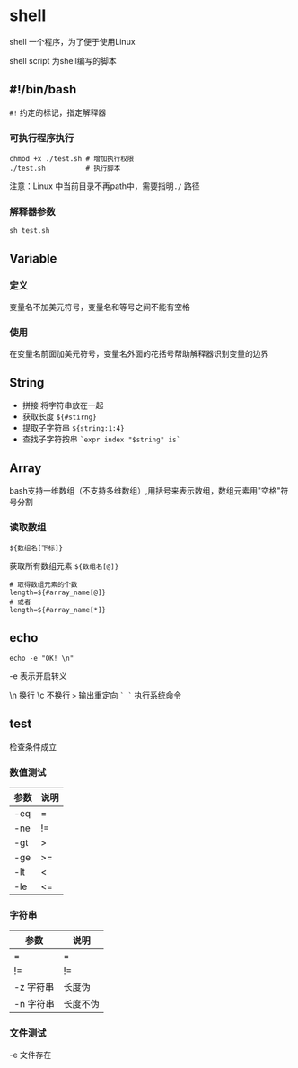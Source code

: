 # shell

shell 一个程序，为了便于使用Linux

shell script 为shell编写的脚本

## #!/bin/bash

`#!` 约定的标记，指定解释器

### 可执行程序执行

```
chmod +x ./test.sh # 增加执行权限
./test.sh          # 执行脚本
```

注意：Linux 中当前目录不再path中，需要指明`./` 路径

### 解释器参数

`sh test.sh`

## Variable

### 定义

变量名不加美元符号，变量名和等号之间不能有空格

### 使用

在变量名前面加美元符号，变量名外面的花括号帮助解释器识别变量的边界

## String

- 拼接 将字符串放在一起
- 获取长度 `${#stirng}`
- 提取子字符串 `${string:1:4}`
- 查找子字符按串 ``` `expr index "$string" is` ```

## Array

bash支持一维数组（不支持多维数组）,用括号来表示数组，数组元素用"空格"符号分割

### 读取数组

`${数组名[下标]}`

获取所有数组元素 `${数组名[@]}`

```
# 取得数组元素的个数
length=${#array_name[@]}
# 或者
length=${#array_name[*]}
```

## echo

`echo -e "OK! \n"`

-e 表示开启转义

\n 换行
\c 不换行
`>` 输出重定向
``` ` ` ``` 执行系统命令

## test

检查条件成立

### 数值测试

| 参数 | 说明 |
|------|------|
| -eq  | =  |
| -ne  | !=  |
| -gt  | >  |
| -ge  | >=  |
| -lt  | <  |
| -le  | <=  |


### 字符串

| 参数 | 说明 |
|------|------|
| =    |   =  |
| !=   |  !=  |
| -z 字符串  | 长度伪  |
| -n 字符串  | 长度不伪  |

### 文件测试

-e 文件存在